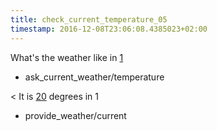 ```yaml
---
title: check_current_temperature_05
timestamp: 2016-12-08T23:06:08.4385023+02:00
---
```


What's the weather like in [1](city)
* ask_current_weather/temperature

< It is [20](temperature) degrees in 1
* provide_weather/current
